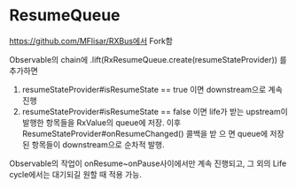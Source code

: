# ResumeQueue

https://github.com/MFlisar/RXBus에서 Fork함

Observable의 chain에 
    .lift(RxResumeQueue.<Long>create(resumeStateProvider))
를 추가하면
1) resumeStateProvider#isResumeState == true 이면 downstream으로 계속 진행
2) resumeStateProvider#isResumeState == false 이면 
  life가 받는 upstream이 발행한 항목들을 RxValue의 queue에 저장.
  이후 ResumeStateProvider#onResumeChanged() 콜백을 받 으 면 queue에 저장된 항목들이 downstream으로 순차적 발행.
  
Observable의 작업이 onResume~onPause사이에서만 계속 진행되고, 그 외의 Life cycle에서는 대기되길 원할 때 적용 가능.
